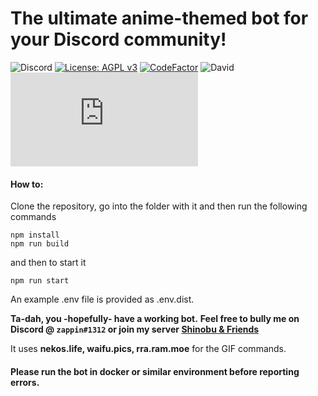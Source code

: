 # The ultimate anime-themed bot for your Discord community!
 <img alt="Discord" src="https://img.shields.io/discord/652432413586358273?color=%237289da&label=Shinobu%20%26%20Friends&logo=discord&logoColor=%237289da"> </a> [![License: AGPL v3](https://img.shields.io/badge/License-AGPL%20v3-blue.svg)](https://www.gnu.org/licenses/agpl-3.0) <a href="https://www.codefactor.io/repository/github/zappin-ctrl/shinobubot.js"><img src="https://www.codefactor.io/repository/github/zappin-ctrl/shinobubot.js/badge" alt="CodeFactor" /></a> <img alt="David" src="https://img.shields.io/david/zappin-ctrl/shinobubot.js"> ![GitHub repo size](https://img.shields.io/github/repo-size/zappin-ctrl/shinobubot.js)<br>
 
#### How to:

Clone the repository, go into the folder with it and then run the following commands
```
npm install
npm run build
```

and then to start it

```
npm run start
```

An example .env file is provided as .env.dist.


**Ta-dah, you -hopefully- have a working bot.**
**Feel free to bully me on Discord @ `zappin#1312` or join my server [Shinobu & Friends](https://discord.gg/shinobu)**

It uses **nekos.life, waifu.pics, rra.ram.moe** for the GIF commands.

#### Please run the bot in docker or similar environment before reporting errors.